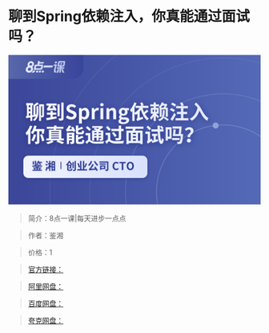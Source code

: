 # 聊到Spring依赖注入，你真能通过面试吗？

![img](../../assets/CioPOWESZZOAeQiqAALNiUd6ll4893.png)

> 简介：8点一课|每天进步一点点

> 作者：鉴湘

> 价格：1

> [官方链接：]()

> [阿里网盘：]()

> [百度网盘：]()

> [夸克网盘：]()
